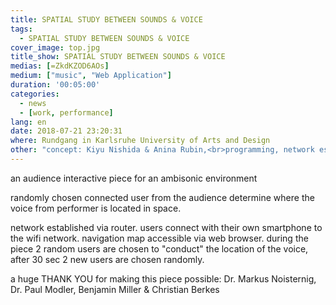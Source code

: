 ```yaml
---
title: SPATIAL STUDY BETWEEN SOUNDS & VOICE
tags:
  - SPATIAL STUDY BETWEEN SOUNDS & VOICE
cover_image: top.jpg
title_show: SPATIAL STUDY BETWEEN SOUNDS & VOICE
medias: [=ZkdKZOD6AOs]
medium: ["music", "Web Application"]
duration: '00:05:00'
categories:
  - news
  - [work, performance]
lang: en
date: 2018-07-21 23:20:31
where: Rundgang in Karlsruhe University of Arts and Design
other: "concept: Kiyu Nishida & Anina Rubin,<br>programming, network establishment: Kiyu Nishida,<br>song \"let them burn\", voice, guitar: Anina Rubin"
---
```

an audience interactive piece for an ambisonic environment

randomly chosen connected user from the audience determine where the voice from performer is located in space.

network established via router. users connect with their own smartphone to the wifi network. navigation map accessible via web browser. during the piece 2 random users are chosen to "conduct" the location of the voice, after 30 sec 2 new users are chosen randomly.

a huge THANK YOU for making this piece possible: Dr. Markus Noisternig, Dr. Paul Modler, Benjamin Miller & Christian Berkes
<!--
# Tag Plugins
## Image
{% img [class names] /path/to/image [width] [height] "title text 'alt text'" %}

## Link
{% link text url [external] [title] %}

## YouTube
{% youtube video_id %}

## Vimeo
{% vimeo video_id [width] [height] %}

<!-- more -->
